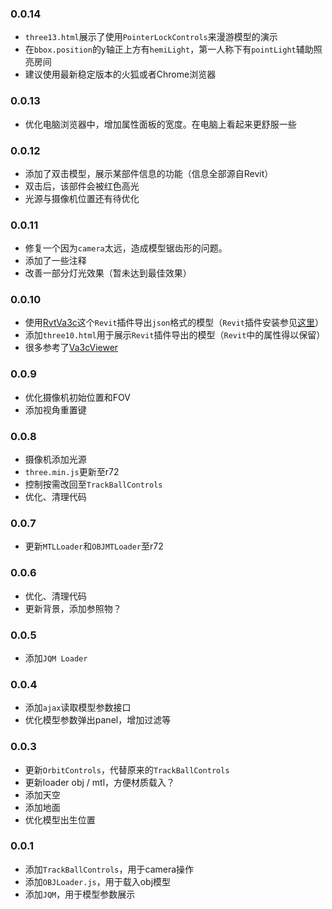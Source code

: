 ### 0.0.14

- `three13.html`展示了使用`PointerLockControls`来漫游模型的演示
- 在`bbox.position`的y轴正上方有`hemiLight`，第一人称下有`pointLight`辅助照亮房间
- 建议使用最新稳定版本的火狐或者Chrome浏览器

### 0.0.13

- 优化电脑浏览器中，增加属性面板的宽度。在电脑上看起来更舒服一些

### 0.0.12

- 添加了双击模型，展示某部件信息的功能（信息全部源自Revit）
- 双击后，该部件会被红色高光
- 光源与摄像机位置还有待优化

### 0.0.11

- 修复一个因为`camera`太远，造成模型锯齿形的问题。
- 添加了一些注释
- 改善一部分灯光效果（暂未达到最佳效果）

### 0.0.10

- 使用[RvtVa3c](https://github.com/va3c/RvtVa3c)这个`Revit`插件导出`json`格式的模型（`Revit`插件安装参见[这里](http://thebuildingcoder.typepad.com/blog/about-the-author.html#2)）
- 添加`three10.html`用于展示`Revit`插件导出的模型（`Revit`中的属性得以保留）
- 很多参考了[Va3cViewer](https://va3c.github.io/)

### 0.0.9

- 优化摄像机初始位置和FOV
- 添加视角重置键

### 0.0.8

- 摄像机添加光源
- `three.min.js`更新至r72
- 控制按需改回至`TrackBallControls`
- 优化、清理代码

### 0.0.7

- 更新`MTLLoader`和`OBJMTLoader`至r72

### 0.0.6

- 优化、清理代码
- 更新背景，添加参照物？

### 0.0.5

- 添加`JQM Loader`

### 0.0.4

- 添加`ajax`读取模型参数接口
- 优化模型参数弹出panel，增加过滤等

### 0.0.3

- 更新`OrbitControls`，代替原来的`TrackBallControls`
- 更新loader obj / mtl，方便材质载入？
- 添加天空
- 添加地面
- 优化模型出生位置 

### 0.0.1

- 添加`TrackBallControls`，用于camera操作
- 添加`OBJLoader.js`，用于载入obj模型
- 添加`JQM`，用于模型参数展示
